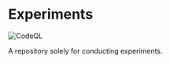 # Experiments
![CodeQL](https://github.com/Awesome-sw8-project/experiments/actions/workflows/codeql-analysis.yml/badge.svg)

A repository solely for conducting experiments.
